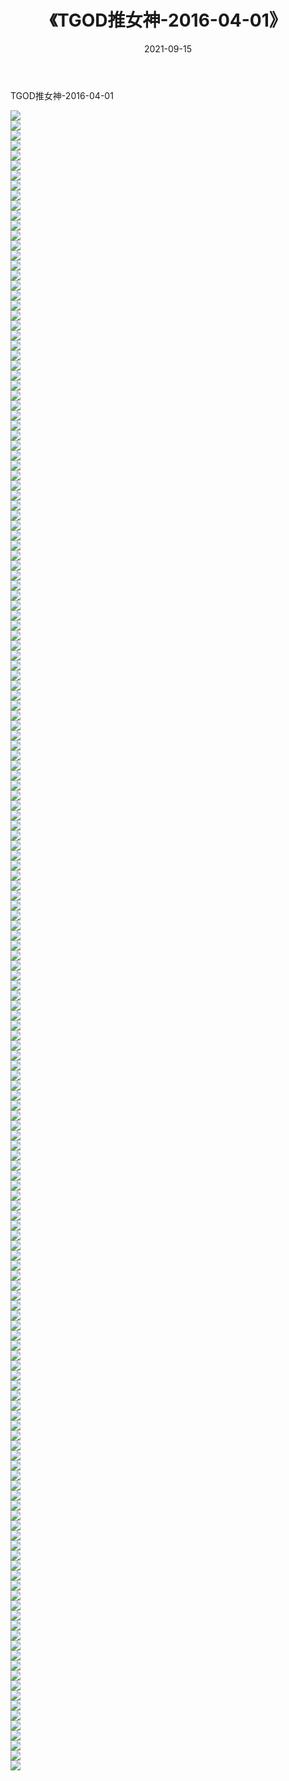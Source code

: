 ﻿---
layout: post
title:  《TGOD推女神-2016-04-01》
date:   2021-09-15
img: http://img.660000.xyz/Sharelink/网络美图/2021/TGOD推女神-2016-04-01/000.jpg
categories: [美女, 清纯, 唯美]
---

TGOD推女神-2016-04-01

  ![](http://img.660000.xyz/Sharelink/网络美图/2021/TGOD推女神-2016-04-01/001.jpg) <br> ![](http://img.660000.xyz/Sharelink/网络美图/2021/TGOD推女神-2016-04-01/002.jpg) <br> ![](http://img.660000.xyz/Sharelink/网络美图/2021/TGOD推女神-2016-04-01/003.jpg) <br> ![](http://img.660000.xyz/Sharelink/网络美图/2021/TGOD推女神-2016-04-01/004.jpg) <br> ![](http://img.660000.xyz/Sharelink/网络美图/2021/TGOD推女神-2016-04-01/005.jpg) <br> ![](http://img.660000.xyz/Sharelink/网络美图/2021/TGOD推女神-2016-04-01/006.jpg) <br> ![](http://img.660000.xyz/Sharelink/网络美图/2021/TGOD推女神-2016-04-01/007.jpg) <br> ![](http://img.660000.xyz/Sharelink/网络美图/2021/TGOD推女神-2016-04-01/008.jpg) <br> ![](http://img.660000.xyz/Sharelink/网络美图/2021/TGOD推女神-2016-04-01/009.jpg) <br> ![](http://img.660000.xyz/Sharelink/网络美图/2021/TGOD推女神-2016-04-01/010.jpg) <br> ![](http://img.660000.xyz/Sharelink/网络美图/2021/TGOD推女神-2016-04-01/011.jpg) <br> ![](http://img.660000.xyz/Sharelink/网络美图/2021/TGOD推女神-2016-04-01/012.jpg) <br> ![](http://img.660000.xyz/Sharelink/网络美图/2021/TGOD推女神-2016-04-01/013.jpg) <br> ![](http://img.660000.xyz/Sharelink/网络美图/2021/TGOD推女神-2016-04-01/014.jpg) <br> ![](http://img.660000.xyz/Sharelink/网络美图/2021/TGOD推女神-2016-04-01/015.jpg) <br> ![](http://img.660000.xyz/Sharelink/网络美图/2021/TGOD推女神-2016-04-01/016.jpg) <br> ![](http://img.660000.xyz/Sharelink/网络美图/2021/TGOD推女神-2016-04-01/017.jpg) <br> ![](http://img.660000.xyz/Sharelink/网络美图/2021/TGOD推女神-2016-04-01/018.jpg) <br> ![](http://img.660000.xyz/Sharelink/网络美图/2021/TGOD推女神-2016-04-01/019.jpg) <br> ![](http://img.660000.xyz/Sharelink/网络美图/2021/TGOD推女神-2016-04-01/020.jpg) <br> ![](http://img.660000.xyz/Sharelink/网络美图/2021/TGOD推女神-2016-04-01/021.jpg) <br> ![](http://img.660000.xyz/Sharelink/网络美图/2021/TGOD推女神-2016-04-01/022.jpg) <br> ![](http://img.660000.xyz/Sharelink/网络美图/2021/TGOD推女神-2016-04-01/023.jpg) <br> ![](http://img.660000.xyz/Sharelink/网络美图/2021/TGOD推女神-2016-04-01/024.jpg) <br> ![](http://img.660000.xyz/Sharelink/网络美图/2021/TGOD推女神-2016-04-01/025.jpg) <br> ![](http://img.660000.xyz/Sharelink/网络美图/2021/TGOD推女神-2016-04-01/026.jpg) <br> ![](http://img.660000.xyz/Sharelink/网络美图/2021/TGOD推女神-2016-04-01/027.jpg) <br> ![](http://img.660000.xyz/Sharelink/网络美图/2021/TGOD推女神-2016-04-01/028.jpg) <br> ![](http://img.660000.xyz/Sharelink/网络美图/2021/TGOD推女神-2016-04-01/029.jpg) <br> ![](http://img.660000.xyz/Sharelink/网络美图/2021/TGOD推女神-2016-04-01/030.jpg) <br> ![](http://img.660000.xyz/Sharelink/网络美图/2021/TGOD推女神-2016-04-01/031.jpg) <br> ![](http://img.660000.xyz/Sharelink/网络美图/2021/TGOD推女神-2016-04-01/032.jpg) <br> ![](http://img.660000.xyz/Sharelink/网络美图/2021/TGOD推女神-2016-04-01/033.jpg) <br> ![](http://img.660000.xyz/Sharelink/网络美图/2021/TGOD推女神-2016-04-01/034.jpg) <br> ![](http://img.660000.xyz/Sharelink/网络美图/2021/TGOD推女神-2016-04-01/035.jpg) <br> ![](http://img.660000.xyz/Sharelink/网络美图/2021/TGOD推女神-2016-04-01/036.jpg) <br> ![](http://img.660000.xyz/Sharelink/网络美图/2021/TGOD推女神-2016-04-01/037.jpg) <br> ![](http://img.660000.xyz/Sharelink/网络美图/2021/TGOD推女神-2016-04-01/038.jpg) <br> ![](http://img.660000.xyz/Sharelink/网络美图/2021/TGOD推女神-2016-04-01/039.jpg) <br> ![](http://img.660000.xyz/Sharelink/网络美图/2021/TGOD推女神-2016-04-01/040.jpg) <br> ![](http://img.660000.xyz/Sharelink/网络美图/2021/TGOD推女神-2016-04-01/041.jpg) <br> ![](http://img.660000.xyz/Sharelink/网络美图/2021/TGOD推女神-2016-04-01/042.jpg) <br> ![](http://img.660000.xyz/Sharelink/网络美图/2021/TGOD推女神-2016-04-01/043.jpg) <br> ![](http://img.660000.xyz/Sharelink/网络美图/2021/TGOD推女神-2016-04-01/044.jpg) <br> ![](http://img.660000.xyz/Sharelink/网络美图/2021/TGOD推女神-2016-04-01/045.jpg) <br> ![](http://img.660000.xyz/Sharelink/网络美图/2021/TGOD推女神-2016-04-01/046.jpg) <br> ![](http://img.660000.xyz/Sharelink/网络美图/2021/TGOD推女神-2016-04-01/047.jpg) <br> ![](http://img.660000.xyz/Sharelink/网络美图/2021/TGOD推女神-2016-04-01/048.jpg) <br> ![](http://img.660000.xyz/Sharelink/网络美图/2021/TGOD推女神-2016-04-01/049.jpg) <br> ![](http://img.660000.xyz/Sharelink/网络美图/2021/TGOD推女神-2016-04-01/050.jpg) <br> ![](http://img.660000.xyz/Sharelink/网络美图/2021/TGOD推女神-2016-04-01/051.jpg) <br> ![](http://img.660000.xyz/Sharelink/网络美图/2021/TGOD推女神-2016-04-01/052.jpg) <br> ![](http://img.660000.xyz/Sharelink/网络美图/2021/TGOD推女神-2016-04-01/053.jpg) <br> ![](http://img.660000.xyz/Sharelink/网络美图/2021/TGOD推女神-2016-04-01/054.jpg) <br> ![](http://img.660000.xyz/Sharelink/网络美图/2021/TGOD推女神-2016-04-01/055.jpg) <br> ![](http://img.660000.xyz/Sharelink/网络美图/2021/TGOD推女神-2016-04-01/056.jpg) <br> ![](http://img.660000.xyz/Sharelink/网络美图/2021/TGOD推女神-2016-04-01/057.jpg) <br> ![](http://img.660000.xyz/Sharelink/网络美图/2021/TGOD推女神-2016-04-01/058.jpg) <br> ![](http://img.660000.xyz/Sharelink/网络美图/2021/TGOD推女神-2016-04-01/059.jpg) <br> ![](http://img.660000.xyz/Sharelink/网络美图/2021/TGOD推女神-2016-04-01/060.jpg) <br> ![](http://img.660000.xyz/Sharelink/网络美图/2021/TGOD推女神-2016-04-01/061.jpg) <br> ![](http://img.660000.xyz/Sharelink/网络美图/2021/TGOD推女神-2016-04-01/062.jpg) <br> ![](http://img.660000.xyz/Sharelink/网络美图/2021/TGOD推女神-2016-04-01/063.jpg) <br> ![](http://img.660000.xyz/Sharelink/网络美图/2021/TGOD推女神-2016-04-01/064.jpg) <br> ![](http://img.660000.xyz/Sharelink/网络美图/2021/TGOD推女神-2016-04-01/065.jpg) <br> ![](http://img.660000.xyz/Sharelink/网络美图/2021/TGOD推女神-2016-04-01/066.jpg) <br> ![](http://img.660000.xyz/Sharelink/网络美图/2021/TGOD推女神-2016-04-01/067.jpg) <br> ![](http://img.660000.xyz/Sharelink/网络美图/2021/TGOD推女神-2016-04-01/068.jpg) <br> ![](http://img.660000.xyz/Sharelink/网络美图/2021/TGOD推女神-2016-04-01/069.jpg) <br> ![](http://img.660000.xyz/Sharelink/网络美图/2021/TGOD推女神-2016-04-01/070.jpg) <br> ![](http://img.660000.xyz/Sharelink/网络美图/2021/TGOD推女神-2016-04-01/071.jpg) <br> ![](http://img.660000.xyz/Sharelink/网络美图/2021/TGOD推女神-2016-04-01/072.jpg) <br> ![](http://img.660000.xyz/Sharelink/网络美图/2021/TGOD推女神-2016-04-01/073.jpg) <br> ![](http://img.660000.xyz/Sharelink/网络美图/2021/TGOD推女神-2016-04-01/074.jpg) <br> ![](http://img.660000.xyz/Sharelink/网络美图/2021/TGOD推女神-2016-04-01/075.jpg) <br> ![](http://img.660000.xyz/Sharelink/网络美图/2021/TGOD推女神-2016-04-01/076.jpg) <br> ![](http://img.660000.xyz/Sharelink/网络美图/2021/TGOD推女神-2016-04-01/077.jpg) <br> ![](http://img.660000.xyz/Sharelink/网络美图/2021/TGOD推女神-2016-04-01/078.jpg) <br> ![](http://img.660000.xyz/Sharelink/网络美图/2021/TGOD推女神-2016-04-01/079.jpg) <br> ![](http://img.660000.xyz/Sharelink/网络美图/2021/TGOD推女神-2016-04-01/080.jpg) <br> ![](http://img.660000.xyz/Sharelink/网络美图/2021/TGOD推女神-2016-04-01/081.jpg) <br> ![](http://img.660000.xyz/Sharelink/网络美图/2021/TGOD推女神-2016-04-01/082.jpg) <br> ![](http://img.660000.xyz/Sharelink/网络美图/2021/TGOD推女神-2016-04-01/083.jpg) <br> ![](http://img.660000.xyz/Sharelink/网络美图/2021/TGOD推女神-2016-04-01/084.jpg) <br> ![](http://img.660000.xyz/Sharelink/网络美图/2021/TGOD推女神-2016-04-01/085.jpg) <br> ![](http://img.660000.xyz/Sharelink/网络美图/2021/TGOD推女神-2016-04-01/086.jpg) <br> ![](http://img.660000.xyz/Sharelink/网络美图/2021/TGOD推女神-2016-04-01/087.jpg) <br> ![](http://img.660000.xyz/Sharelink/网络美图/2021/TGOD推女神-2016-04-01/088.jpg) <br> ![](http://img.660000.xyz/Sharelink/网络美图/2021/TGOD推女神-2016-04-01/089.jpg) <br> ![](http://img.660000.xyz/Sharelink/网络美图/2021/TGOD推女神-2016-04-01/090.jpg) <br> ![](http://img.660000.xyz/Sharelink/网络美图/2021/TGOD推女神-2016-04-01/091.jpg) <br> ![](http://img.660000.xyz/Sharelink/网络美图/2021/TGOD推女神-2016-04-01/092.jpg) <br> ![](http://img.660000.xyz/Sharelink/网络美图/2021/TGOD推女神-2016-04-01/093.jpg) <br> ![](http://img.660000.xyz/Sharelink/网络美图/2021/TGOD推女神-2016-04-01/094.jpg) <br> ![](http://img.660000.xyz/Sharelink/网络美图/2021/TGOD推女神-2016-04-01/095.jpg) <br> ![](http://img.660000.xyz/Sharelink/网络美图/2021/TGOD推女神-2016-04-01/096.jpg) <br> ![](http://img.660000.xyz/Sharelink/网络美图/2021/TGOD推女神-2016-04-01/097.jpg) <br> ![](http://img.660000.xyz/Sharelink/网络美图/2021/TGOD推女神-2016-04-01/098.jpg) <br> ![](http://img.660000.xyz/Sharelink/网络美图/2021/TGOD推女神-2016-04-01/099.jpg) <br> ![](http://img.660000.xyz/Sharelink/网络美图/2021/TGOD推女神-2016-04-01/100.jpg) <br> ![](http://img.660000.xyz/Sharelink/网络美图/2021/TGOD推女神-2016-04-01/101.jpg) <br> ![](http://img.660000.xyz/Sharelink/网络美图/2021/TGOD推女神-2016-04-01/102.jpg) <br> ![](http://img.660000.xyz/Sharelink/网络美图/2021/TGOD推女神-2016-04-01/103.jpg) <br> ![](http://img.660000.xyz/Sharelink/网络美图/2021/TGOD推女神-2016-04-01/104.jpg) <br> ![](http://img.660000.xyz/Sharelink/网络美图/2021/TGOD推女神-2016-04-01/105.jpg) <br> ![](http://img.660000.xyz/Sharelink/网络美图/2021/TGOD推女神-2016-04-01/106.jpg) <br> ![](http://img.660000.xyz/Sharelink/网络美图/2021/TGOD推女神-2016-04-01/107.jpg) <br> ![](http://img.660000.xyz/Sharelink/网络美图/2021/TGOD推女神-2016-04-01/108.jpg) <br> ![](http://img.660000.xyz/Sharelink/网络美图/2021/TGOD推女神-2016-04-01/109.jpg) <br> ![](http://img.660000.xyz/Sharelink/网络美图/2021/TGOD推女神-2016-04-01/110.jpg) <br> ![](http://img.660000.xyz/Sharelink/网络美图/2021/TGOD推女神-2016-04-01/111.jpg) <br> ![](http://img.660000.xyz/Sharelink/网络美图/2021/TGOD推女神-2016-04-01/112.jpg) <br> ![](http://img.660000.xyz/Sharelink/网络美图/2021/TGOD推女神-2016-04-01/113.jpg) <br> ![](http://img.660000.xyz/Sharelink/网络美图/2021/TGOD推女神-2016-04-01/114.jpg) <br> ![](http://img.660000.xyz/Sharelink/网络美图/2021/TGOD推女神-2016-04-01/115.jpg) <br> ![](http://img.660000.xyz/Sharelink/网络美图/2021/TGOD推女神-2016-04-01/116.jpg) <br> ![](http://img.660000.xyz/Sharelink/网络美图/2021/TGOD推女神-2016-04-01/117.jpg) <br> ![](http://img.660000.xyz/Sharelink/网络美图/2021/TGOD推女神-2016-04-01/118.jpg) <br> ![](http://img.660000.xyz/Sharelink/网络美图/2021/TGOD推女神-2016-04-01/119.jpg) <br> ![](http://img.660000.xyz/Sharelink/网络美图/2021/TGOD推女神-2016-04-01/120.jpg) <br> ![](http://img.660000.xyz/Sharelink/网络美图/2021/TGOD推女神-2016-04-01/121.jpg) <br> ![](http://img.660000.xyz/Sharelink/网络美图/2021/TGOD推女神-2016-04-01/122.jpg) <br> ![](http://img.660000.xyz/Sharelink/网络美图/2021/TGOD推女神-2016-04-01/123.jpg) <br> ![](http://img.660000.xyz/Sharelink/网络美图/2021/TGOD推女神-2016-04-01/124.jpg) <br> ![](http://img.660000.xyz/Sharelink/网络美图/2021/TGOD推女神-2016-04-01/125.jpg) <br> ![](http://img.660000.xyz/Sharelink/网络美图/2021/TGOD推女神-2016-04-01/126.jpg) <br> ![](http://img.660000.xyz/Sharelink/网络美图/2021/TGOD推女神-2016-04-01/127.jpg) <br> ![](http://img.660000.xyz/Sharelink/网络美图/2021/TGOD推女神-2016-04-01/128.jpg) <br> ![](http://img.660000.xyz/Sharelink/网络美图/2021/TGOD推女神-2016-04-01/129.jpg) <br> ![](http://img.660000.xyz/Sharelink/网络美图/2021/TGOD推女神-2016-04-01/130.jpg) <br> ![](http://img.660000.xyz/Sharelink/网络美图/2021/TGOD推女神-2016-04-01/131.jpg) <br> ![](http://img.660000.xyz/Sharelink/网络美图/2021/TGOD推女神-2016-04-01/132.jpg) <br> ![](http://img.660000.xyz/Sharelink/网络美图/2021/TGOD推女神-2016-04-01/133.jpg) <br> ![](http://img.660000.xyz/Sharelink/网络美图/2021/TGOD推女神-2016-04-01/134.jpg) <br> ![](http://img.660000.xyz/Sharelink/网络美图/2021/TGOD推女神-2016-04-01/135.jpg) <br> ![](http://img.660000.xyz/Sharelink/网络美图/2021/TGOD推女神-2016-04-01/136.jpg) <br> ![](http://img.660000.xyz/Sharelink/网络美图/2021/TGOD推女神-2016-04-01/137.jpg) <br> ![](http://img.660000.xyz/Sharelink/网络美图/2021/TGOD推女神-2016-04-01/138.jpg) <br> ![](http://img.660000.xyz/Sharelink/网络美图/2021/TGOD推女神-2016-04-01/139.jpg) <br> ![](http://img.660000.xyz/Sharelink/网络美图/2021/TGOD推女神-2016-04-01/140.jpg) <br> ![](http://img.660000.xyz/Sharelink/网络美图/2021/TGOD推女神-2016-04-01/141.jpg) <br> ![](http://img.660000.xyz/Sharelink/网络美图/2021/TGOD推女神-2016-04-01/142.jpg) <br> ![](http://img.660000.xyz/Sharelink/网络美图/2021/TGOD推女神-2016-04-01/143.jpg) <br> ![](http://img.660000.xyz/Sharelink/网络美图/2021/TGOD推女神-2016-04-01/144.jpg) <br> ![](http://img.660000.xyz/Sharelink/网络美图/2021/TGOD推女神-2016-04-01/145.jpg) <br> ![](http://img.660000.xyz/Sharelink/网络美图/2021/TGOD推女神-2016-04-01/146.jpg) <br> ![](http://img.660000.xyz/Sharelink/网络美图/2021/TGOD推女神-2016-04-01/147.jpg) <br> ![](http://img.660000.xyz/Sharelink/网络美图/2021/TGOD推女神-2016-04-01/148.jpg) <br> ![](http://img.660000.xyz/Sharelink/网络美图/2021/TGOD推女神-2016-04-01/149.jpg) <br> ![](http://img.660000.xyz/Sharelink/网络美图/2021/TGOD推女神-2016-04-01/150.jpg) <br> ![](http://img.660000.xyz/Sharelink/网络美图/2021/TGOD推女神-2016-04-01/151.jpg) <br> ![](http://img.660000.xyz/Sharelink/网络美图/2021/TGOD推女神-2016-04-01/152.jpg) <br> ![](http://img.660000.xyz/Sharelink/网络美图/2021/TGOD推女神-2016-04-01/153.jpg) <br> ![](http://img.660000.xyz/Sharelink/网络美图/2021/TGOD推女神-2016-04-01/154.jpg) <br> ![](http://img.660000.xyz/Sharelink/网络美图/2021/TGOD推女神-2016-04-01/155.jpg) <br> ![](http://img.660000.xyz/Sharelink/网络美图/2021/TGOD推女神-2016-04-01/156.jpg) <br> ![](http://img.660000.xyz/Sharelink/网络美图/2021/TGOD推女神-2016-04-01/157.jpg) <br> ![](http://img.660000.xyz/Sharelink/网络美图/2021/TGOD推女神-2016-04-01/158.jpg) <br> ![](http://img.660000.xyz/Sharelink/网络美图/2021/TGOD推女神-2016-04-01/159.jpg) <br> ![](http://img.660000.xyz/Sharelink/网络美图/2021/TGOD推女神-2016-04-01/160.jpg) <br> ![](http://img.660000.xyz/Sharelink/网络美图/2021/TGOD推女神-2016-04-01/161.jpg) <br> ![](http://img.660000.xyz/Sharelink/网络美图/2021/TGOD推女神-2016-04-01/162.jpg) <br> ![](http://img.660000.xyz/Sharelink/网络美图/2021/TGOD推女神-2016-04-01/163.jpg) <br> ![](http://img.660000.xyz/Sharelink/网络美图/2021/TGOD推女神-2016-04-01/164.jpg) <br> ![](http://img.660000.xyz/Sharelink/网络美图/2021/TGOD推女神-2016-04-01/165.jpg) <br> ![](http://img.660000.xyz/Sharelink/网络美图/2021/TGOD推女神-2016-04-01/166.jpg) <br>